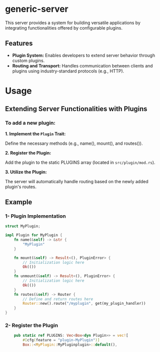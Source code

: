 # generic-server

This server provides a system for building versatile applications by integrating functionalities offered by configurable plugins.
## Features

* **Plugin System:** Enables developers to extend server behavior through custom plugins.
* **Routing and Transport:** Handles communication between clients and plugins using industry-standard protocols (e.g., HTTP).

# Usage
## Extending Server Functionalities with Plugins
### To add a new plugin:

**1. Implement the `Plugin` Trait:**

 Define the necessary methods (e.g., name(), mount(), and routes()).

**2. Register the Plugin:**

 Add the plugin to the static PLUGINS array (located in `src/plugin/mod.rs`).

**3. Utilize the Plugin:**

 The server will automatically handle routing based on the newly added plugin's routes.

## Example 
### 1- Plugin Implementation
```rust
struct MyPlugin;

impl Plugin for MyPlugin {
    fn name(&self) -> &str {
        "MyPlugin"
    }

    fn mount(&self) -> Result<(), PluginError> {
        // Initialization logic here
        Ok(())
    }
    fn unmount(&self) -> Result<(), PluginError> {
        // Initialization logic here
        Ok(())
    }
    fn routes(&self) -> Router {
        // Define and return routes here
        Router::new().route("/myplugin", get(my_plugin_handler))
    }
}
```
### 2- Register the Plugin
```rust
    pub static ref PLUGINS: Vec<Box<dyn Plugin>> = vec![
        #[cfg(feature = "plugin-MyPlugin")]
        Box::<MyPlugin::MyPluginplugin>::default(),
```
